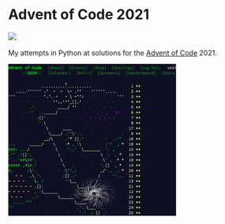 # Advent of Code 2021
![](advent-of-code.png)

My attempts in Python at solutions for the [Advent of Code](https://adventofcode.com/) 2021. 


![](Screen-Shot.png)

